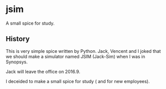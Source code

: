 # jsim
A small spice for study. 

## History 

This is very simple spice written by Python. 
Jack, Vencent and I joked that we should make a simulator named JSIM (Jack-Sim) when I was in Synopsys.

Jack will leave the office on 2016.9.

I deceided to make a small spice for study ( and for new employees).
